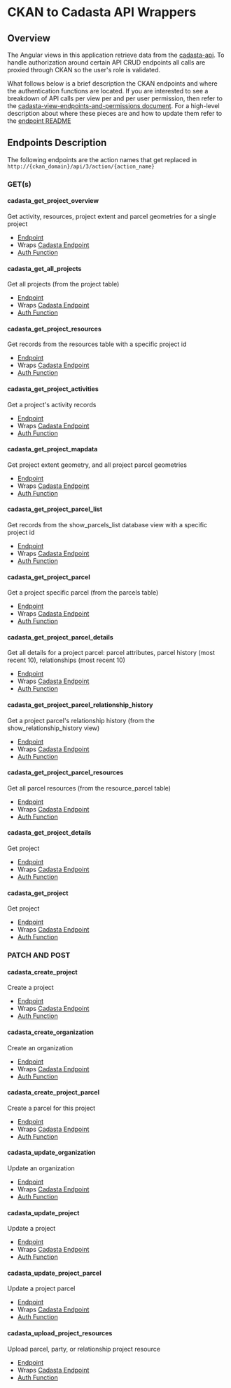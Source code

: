 # CKAN to Cadasta API Wrappers

## Overview
The Angular views in this application retrieve data from the [cadasta-api](https://github.com/Cadasta/cadasta-api).
To handle authorization around certain API CRUD endpoints all calls are proxied through CKAN so the user's role is validated.

What follows below is a brief description the CKAN endpoints and where the authentication functions are located.
If you are interested to see a breakdown of API calls per view per and per user permission, then refer to the 
[cadasta-view-endpoints-and-permissions document](https://github.com/Cadasta/ckanext-project/). For a high-level description
about where these pieces are and how to update them refer to the [endpoint README](https://github.com/Cadasta/ckanext-project/blob/master/ckanext/cadastaroles/logic/action/README.md)

## Endpoints Description 
The following endpoints are the action names that get replaced in `http://{ckan_domain}/api/3/action/{action_name}`

### GET(s)

<a name="cadasta_get_project_overview"></a>
#### cadasta_get_project_overview

Get activity, resources, project extent and parcel geometries for a single project

* [Endpoint](https://github.com/Cadasta/ckanext-project/blob/dev/ckanext/cadastaroles/logic/action/api.py#L57)
* Wraps [Cadasta Endpoint](http://54.69.121.180:3000/docs/#api-Projects-Project_Overview)
* [Auth Function](https://github.com/Cadasta/ckanext-project/blob/dev/ckanext/cadastaroles/logic/auth/project.py#L13-L17)

<a name="cadasta_get_all_projects"></a>
#### cadasta_get_all_projects

Get all projects (from the project table)

* [Endpoint](https://github.com/Cadasta/ckanext-project/blob/dev/ckanext/cadastaroles/logic/action/api.py#L60)
* Wraps [Cadasta Endpoint](http://54.69.121.180:3000/docs/#api-Projects-GetProjects)
* [Auth Function](https://github.com/Cadasta/ckanext-project/blob/dev/ckanext/cadastaroles/logic/auth/project.py#L20-L24)

<a name="cadasta_get_project_resources"></a>
#### cadasta_get_project_resources

Get records from the resources table with a specific project id

* [Endpoint](https://github.com/Cadasta/ckanext-project/blob/dev/ckanext/cadastaroles/logic/action/api.py#L62)
* Wraps [Cadasta Endpoint](http://54.69.121.180:3000/docs/#api-Projects-GetProjects)
* [Auth Function](https://github.com/Cadasta/ckanext-project/blob/dev/ckanext/cadastaroles/logic/auth/project.py#L26-L30)

<a name="cadasta_get_project_activities"></a>
#### cadasta_get_project_activities

Get a project's activity records

* [Endpoint](https://github.com/Cadasta/ckanext-project/blob/dev/ckanext/cadastaroles/logic/action/api.py#L64)
* Wraps [Cadasta Endpoint](http://54.69.121.180:3000/docs/#api-Projects-GetProjectActivity)
* [Auth Function](https://github.com/Cadasta/ckanext-project/blob/dev/ckanext/cadastaroles/logic/auth/project.py#L32-L36)

<a name="cadasta_get_project_mapdata"></a>
#### cadasta_get_project_mapdata

Get project extent geometry, and all project parcel geometries

* [Endpoint](https://github.com/Cadasta/ckanext-project/blob/dev/ckanext/cadastaroles/logic/action/api.py#L66)
* Wraps [Cadasta Endpoint](http://54.69.121.180:3000/docs/#api-Projects-ProjectMapData)
* [Auth Function](https://github.com/Cadasta/ckanext-project/blob/dev/ckanext/cadastaroles/logic/auth/project.py#L38-L42)

<a name="cadasta_get_project_parcel_list"></a>
#### cadasta_get_project_parcel_list

Get records from the show_parcels_list database view with a specific project id

* [Endpoint](https://github.com/Cadasta/ckanext-project/blob/dev/ckanext/cadastaroles/logic/action/api.py#L68)
* Wraps [Cadasta Endpoint](http://54.69.121.180:3000/docs/#api-Projects-project_parcel_list)
* [Auth Function](https://github.com/Cadasta/ckanext-project/blob/dev/ckanext/cadastaroles/logic/auth/parcel.py#L14-L18)

<a name="cadasta_get_project_parcel"></a>
#### cadasta_get_project_parcel

Get a project specific parcel (from the parcels table)

* [Endpoint](https://github.com/Cadasta/ckanext-project/blob/dev/ckanext/cadastaroles/logic/action/api.py#L70)
* Wraps [Cadasta Endpoint](http://54.69.121.180:3000/docs/#api-Projects-GetProjectParcel)
* [Auth Function](https://github.com/Cadasta/ckanext-project/blob/dev/ckanext/cadastaroles/logic/auth/parcel.py#L20-L24)

<a name="cadasta_get_project_parcel_details"></a>
#### cadasta_get_project_parcel_details

Get all details for a project parcel: parcel attributes, parcel history (most recent 10), relationships (most recent 10)

* [Endpoint](https://github.com/Cadasta/ckanext-project/blob/dev/ckanext/cadastaroles/logic/action/api.py#L72)
* Wraps [Cadasta Endpoint](http://54.69.121.180:3000/docs/#api-Projects-GetProjectParcelDetails)
* [Auth Function](https://github.com/Cadasta/ckanext-project/blob/dev/ckanext/cadastaroles/logic/auth/parcel.py#L26-L30)

<a name="cadasta_get_project_parcel_relationship_history"></a>
#### cadasta_get_project_parcel_relationship_history

Get a project parcel's relationship history (from the show_relationship_history view)

* [Endpoint](https://github.com/Cadasta/ckanext-project/blob/dev/ckanext/cadastaroles/logic/action/api.py#L74)
* Wraps [Cadasta Endpoint](http://54.69.121.180:3000/docs/#api-Projects-GetProjectParcelRelationshipHistory)
* [Auth Function](https://github.com/Cadasta/ckanext-project/blob/dev/ckanext/cadastaroles/logic/auth/parcel.py#L32-L36)

<a name="cadasta_get_project_parcel_resources"></a>
#### cadasta_get_project_parcel_resources

Get all parcel resources (from the resource_parcel table)

* [Endpoint](https://github.com/Cadasta/ckanext-project/blob/dev/ckanext/cadastaroles/logic/action/api.py#L76)
* Wraps [Cadasta Endpoint](http://54.69.121.180:3000/docs/#api-Parcels-GetParcelResources)
* [Auth Function](https://github.com/Cadasta/ckanext-project/blob/dev/ckanext/cadastaroles/logic/auth/parcel.py#L39-L43)

<a name="cadasta_get_project_details"></a>
#### cadasta_get_project_details

Get project

* [Endpoint](https://github.com/Cadasta/ckanext-project/blob/dev/ckanext/cadastaroles/logic/action/api.py#L78-L83)
* Wraps [Cadasta Endpoint](http://54.69.121.180:3000/docs/#api-Projects-GetProject)
* [Auth Function](https://github.com/Cadasta/ckanext-project/blob/dev/ckanext/cadastaroles/logic/auth/project.py#L44-L48)

<a name="cadasta_get_project"></a>
#### cadasta_get_project

Get project

* [Endpoint](https://github.com/Cadasta/ckanext-project/blob/dev/ckanext/cadastaroles/logic/action/api.py#L84-L90)
* Wraps [Cadasta Endpoint](http://54.69.121.180:3000/docs/#api-Projects-GetProject)
* [Auth Function](https://github.com/Cadasta/ckanext-project/blob/dev/ckanext/cadastaroles/logic/auth/project.py#L50-L54)

### PATCH AND POST

<a name="cadasta_create_project"></a>
#### cadasta_create_project

Create a project

* [Endpoint](https://github.com/Cadasta/ckanext-project/blob/dev/ckanext/cadastaroles/logic/action/api.py#L94-L99)
* Wraps [Cadasta Endpoint](http://54.69.121.180:3000/docs/#api-Projects-PostProjects)
* [Auth Function](https://github.com/Cadasta/ckanext-project/blob/dev/ckanext/cadastaroles/logic/auth/project.py#L60-L66)

<a name="cadasta_create_organization"></a>
#### cadasta_create_organization

Create an organization

* [Endpoint](https://github.com/Cadasta/ckanext-project/blob/dev/ckanext/cadastaroles/logic/action/api.py#L94-L99)
* Wraps [Cadasta Endpoint](http://54.69.121.180:3000/docs/#api-Organizations-PostOrganization)
* [Auth Function](https://github.com/Cadasta/ckanext-project/blob/master/ckanext/cadastaroles/logic/auth/organization.py#L3-L7)

<a name="cadasta_create_project_parcel"></a>
#### cadasta_create_project_parcel

Create a parcel for this project

* [Endpoint](https://github.com/Cadasta/ckanext-project/blob/dev/ckanext/cadastaroles/logic/action/api.py#L102-L109)
* Wraps [Cadasta Endpoint](http://54.69.121.180:3000/docs/#api-Projects-CreateParcel)
* [Auth Function](https://github.com/Cadasta/ckanext-project/blob/dev/ckanext/cadastaroles/logic/auth/parcel.py#L76-L80)

<a name="cadasta_update_organization"></a>
#### cadasta_update_organization

Update an organization

* [Endpoint](https://github.com/Cadasta/ckanext-project/blob/dev/ckanext/cadastaroles/logic/action/api.py#L113)
* Wraps [Cadasta Endpoint](http://54.69.121.180:3000/docs/#api-Organizations-UpdateOrganization)
* [Auth Function](https://github.com/Cadasta/ckanext-project/blob/master/ckanext/cadastaroles/logic/auth/organization.py#L10-L14)

<a name="cadasta_update_project"></a>
#### cadasta_update_project

Update a project

* [Endpoint](https://github.com/Cadasta/ckanext-project/blob/dev/ckanext/cadastaroles/logic/action/api.py#L115-L120)
* Wraps [Cadasta Endpoint](http://54.69.121.180:3000/docs/#api-Projects-UpdateProject)
* [Auth Function](https://github.com/Cadasta/ckanext-project/blob/dev/ckanext/cadastaroles/logic/auth/project.py#L69-L75)

<a name="cadasta_update_project_parcel"></a>
#### cadasta_update_project_parcel

Update a project parcel

* [Endpoint](https://github.com/Cadasta/ckanext-project/blob/dev/ckanext/cadastaroles/logic/action/api.py#L122-L127)
* Wraps [Cadasta Endpoint](http://54.69.121.180:3000/docs/#api-Projects-UpdateParcel)
* [Auth Function](https://github.com/Cadasta/ckanext-project/blob/dev/ckanext/cadastaroles/logic/auth/parcel.py#L81-L86)

<a name="cadasta_upload_project_resources"></a>
#### cadasta_upload_project_resources

Upload parcel, party, or relationship project resource

* [Endpoint](https://github.com/Cadasta/ckanext-project/blob/dev/ckanext/cadastaroles/logic/action/api.py#L136-L140)
* Wraps [Cadasta Endpoint](http://54.69.121.180:3000/docs/#api-Resources-UploadResource)
* [Auth Function](https://github.com/Cadasta/ckanext-project/blob/dev/ckanext/cadastaroles/logic/auth/project.py#L127-L133)